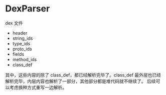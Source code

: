 # DexParser
dex 文件
- header
- string_ids
- type_ids
- proto_ids
- fields
- method_ids
- class_def

其中，这些内容的除了 class_def，都已经解析完毕了。class_def 最外层也已经解析完毕，内层内容也解析了一部分，其他部分都是堆代码就不继续了。
后续可以考虑换种方式重写一边解析。
